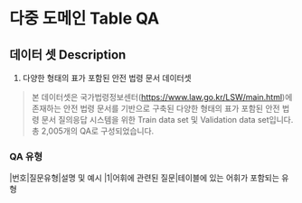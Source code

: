 # 다중 도메인 Table QA

## 데이터 셋 Description
1. 다양한 형태의 표가 포함된 안전 법령 문서 데이터셋


> 본 데이터셋은 국가법령정보센터(https://www.law.go.kr/LSW/main.html)에 존재하는 안전 법령 문서를 기반으로 구축된 다양한 형태의 표가 포함된 안전 법령 문서 질의응답 시스템을 위한 Train data set 및 Validation data set입니다. 총 2,005개의 QA로 구성되었습니다.


### QA 유형

|번호|질문유형|설명 및 예시
|1|어휘에 관련된 질문|테이블에 있는 어휘가 포함되는 유형
